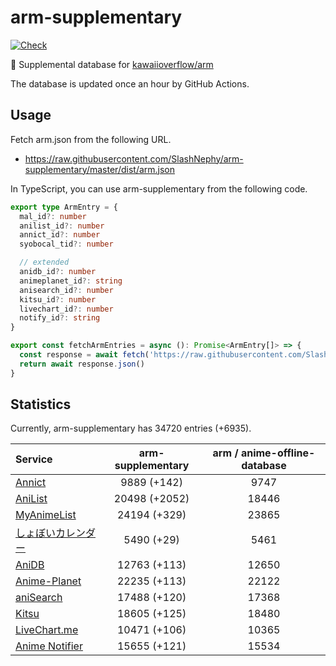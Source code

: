 # arm-supplementary

[![Check](https://github.com/SlashNephy/arm-supplementary/actions/workflows/check-node.yml/badge.svg)](https://github.com/SlashNephy/arm-supplementary/actions/workflows/check-node.yml)

💊 Supplemental database for [kawaiioverflow/arm](https://github.com/kawaiioverflow/arm)

The database is updated once an hour by GitHub Actions.

## Usage

Fetch arm.json from the following URL.

- https://raw.githubusercontent.com/SlashNephy/arm-supplementary/master/dist/arm.json

In TypeScript, you can use arm-supplementary from the following code.

```TypeScript
export type ArmEntry = {
  mal_id?: number
  anilist_id?: number
  annict_id?: number
  syobocal_tid?: number

  // extended
  anidb_id?: number
  animeplanet_id?: string
  anisearch_id?: number
  kitsu_id?: number
  livechart_id?: number
  notify_id?: string
}

export const fetchArmEntries = async (): Promise<ArmEntry[]> => {
  const response = await fetch('https://raw.githubusercontent.com/SlashNephy/arm-supplementary/master/dist/arm.json')
  return await response.json()
}
```

## Statistics

Currently, arm-supplementary has 34720 entries (+6935).

| Service                                     | arm-supplementary | arm / anime-offline-database |
| :------------------------------------------ | :---------------: | :--------------------------: |
| [Annict](https://annict.com)                |    9889 (+142)    |             9747             |
| [AniList](https://anilist.co)               |   20498 (+2052)   |            18446             |
| [MyAnimeList](https://myanimelist.net)      |   24194 (+329)    |            23865             |
| [しょぼいカレンダー](https://cal.syoboi.jp) |    5490 (+29)     |             5461             |
| [AniDB](https://anidb.net)                  |   12763 (+113)    |            12650             |
| [Anime-Planet](https://anime-planet.com)    |   22235 (+113)    |            22122             |
| [aniSearch](https://anisearch.com)          |   17488 (+120)    |            17368             |
| [Kitsu](https://kitsu.io)                   |   18605 (+125)    |            18480             |
| [LiveChart.me](https://livechart.me)        |   10471 (+106)    |            10365             |
| [Anime Notifier](https://notify.moe)        |   15655 (+121)    |            15534             |
